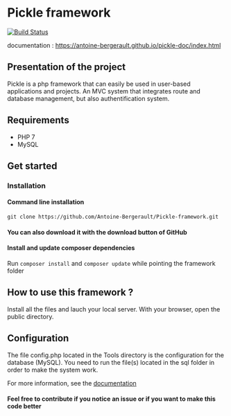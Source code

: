 # Pickle framework
[![Build Status](https://travis-ci.com/Antoine-Bergerault/Pickle-framework.svg?branch=master)](https://travis-ci.com/Antoine-Bergerault/Pickle-framework)

documentation : https://antoine-bergerault.github.io/pickle-doc/index.html


## Presentation of the project
Pickle is a php framework that can easily be used in user-based applications and projects.
An MVC system that integrates route and database management, but also authentification system.


## Requirements
- PHP 7
- MySQL


## Get started

### Installation

#### Command line installation
`git clone https://github.com/Antoine-Bergerault/Pickle-framework.git`

#### You can also download it with the download button of GitHub


#### Install and update composer dependencies
Run `composer install` and `composer update` while pointing the framework folder


## How to use this framework ?
Install all the files and lauch your local server.
With your browser, open the public directory.


## Configuration
The file config.php located in the Tools directory is the configuration for the database (MySQL).
You need to run the file(s) located in the sql folder in order to make the system work.



For more information, see the [documentation](https://antoine-bergerault.github.io/pickle-doc/index.html)



#### Feel free to contribute if you notice an issue or if you want to make this code better